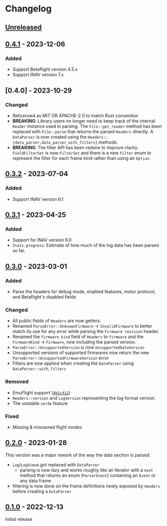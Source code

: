 # Changelog

## [Unreleased]

## [0.4.1] - 2023-12-06

### Added

- Support Betaflight version 4.5.x
- Support INAV version 7.x

## [0.4.0] - 2023-10-29

### Changed

- Relicensed as MIT OR APACHE-2.0 to match Rust convention
- **BREAKING**: Library users no longer need to keep track of the
  internal `Reader` instance used in parsing. The `File::get_reader`
  method has been replaced with `File::parse` that returns the parsed
  `Headers` directly. A `DataParser` is now created using the `Headers::
  {data_parser,data_parser_with_filters}` methods.
- **BREAKING**: The filter API has been redone to improve clarity.
  `FieldFilterSet` is now `FilterSet` and there is a new `Filter` enum to
  represent the filter for each frame kind rather than using an `Option`.

## [0.3.2] - 2023-07-04

### Added

- Support INAV version 6.1

## [0.3.1] - 2023-04-25

### Added

- Support for INAV version 6.0
- `Stats.progress`: Estimate of how much of the log data has been parsed so far.

## [0.3.0] - 2023-03-01

### Added

- Parse the headers for debug mode, enabled features, motor protocol, and
  Betaflight's disabled fields

### Changed

- All public fields of `Headers` are now getters.
- Renamed `ParseError::UnknownFirmware` -> `InvalidFirmware` to better match
  its use for any error while parsing the `Firmware revision` header.
- Renamed the `firmware_kind` field of `Headers` to `firmware` and the
  `FirmwareKind` -> `Firmware`, now including the parsed version.
- `ParseError::UnsupportedVersion` is now `UnsupportedDataVersion`
- Unsupported versions of supported firmwares now return the new
  `ParseError::UnsupportedFirmwareVersion` error
- Filters are now applied when creating the `DataParser` using
  `DataParser::with_filters`

### Removed

- EmuFlight support ([`4b1c412`](https://github.com/blackbox-log/blackbox-log/commit/4b1c41298f7ab70b1b2a7efdb0a7b513a746a847))
- `Headers::version` and `LogVersion` representing the log format version
- The unstable `serde` feature

### Fixed

- Missing & misnamed flight modes

## [0.2.0] - 2023-01-28

This version was a major rework of the way the data section is parsed:

- `Log`/`LogView`s got replaced with `DataParser`
  - parsing is now lazy and works roughly like an iterator with a `next` method
    that returns an enum (`ParserEvent`) containing an `Event` or any data
    frame
- filtering is now done on the frame definitions newly exposed by `Headers`
  before creating a `DataParser`

## [0.1.0] - 2022-12-13

Initial release

[unreleased]: https://github.com/blackbox-log/blackbox-log/compare/v0.4.1...HEAD
[0.4.1]: https://github.com/blackbox-log/blackbox-log/compare/v0.4.0...v0.4.1
[0.3.2]: https://github.com/blackbox-log/blackbox-log/compare/v0.3.2...v0.4.0
[0.3.2]: https://github.com/blackbox-log/blackbox-log/compare/v0.3.1...v0.3.2
[0.3.1]: https://github.com/blackbox-log/blackbox-log/compare/v0.3.0...v0.3.1
[0.3.0]: https://github.com/blackbox-log/blackbox-log/compare/v0.2.0...v0.3.0
[0.2.0]: https://github.com/blackbox-log/blackbox-log/compare/v0.1.0...v0.2.0
[0.1.0]: https://github.com/blackbox-log/blackbox-log/releases/tag/v0.1.0
